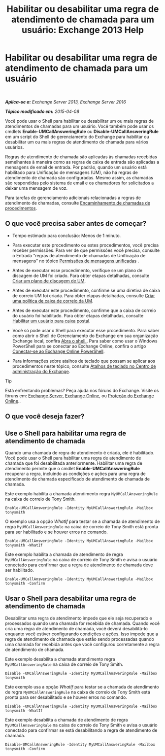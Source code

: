﻿---
title: 'Habilitar ou desabilitar uma regra de atendimento de chamada para um usuário: Exchange 2013 Help'
TOCTitle: Habilitar ou desabilitar uma regra de atendimento de chamada para um usuário
ms:assetid: f9e40ac3-117f-44f6-9ab1-dc9f4c72e8ac
ms:mtpsurl: https://technet.microsoft.com/pt-br/library/Dn140252(v=EXCHG.150)
ms:contentKeyID: 54651956
ms.date: 05/22/2018
mtps_version: v=EXCHG.150
ms.translationtype: MT
---

# Habilitar ou desabilitar uma regra de atendimento de chamada para um usuário

 

_**Aplica-se a:** Exchange Server 2013, Exchange Server 2016_

_**Tópico modificado em:** 2015-04-08_

Você pode usar o Shell para habilitar ou desabilitar um ou mais regras de atendimentos de chamadas para um usuário. Você também pode usar os cmdlets **Enable-UMCallAnsweringRule** ou **Disable-UMCallAnsweringRule** em um script do Shell de gerenciamento do Exchange para habilitar ou desabilitar um ou mais regras de atendimento de chamada para vários usuários.

Regras de atendimento de chamada são aplicadas às chamadas recebidas semelhantes à maneira como as regras de caixa de entrada são aplicadas a mensagens de email de entrada. Por padrão, quando um usuário está habilitado para Unificação de mensagens (UM), não há regras de atendimento de chamada são configuradas. Mesmo assim, as chamadas são respondidas pelo sistema de email e os chamadores for solicitados a deixar uma mensagem de voz.

Para tarefas de gerenciamento adicionais relacionadas a regras de atendimento de chamadas, consulte [Encaminhamento de chamadas de procedimentos](forwarding-calls-procedures-exchange-2013-help.md).

## O que você precisa saber antes de começar?

  - Tempo estimado para conclusão: Menos de 1 minuto.

  - Para executar este procedimento ou estes procedimentos, você precisa receber permissões. Para ver de que permissões você precisa, consulte o Entrada "regras de atendimento de chamadas de Unificação de mensagens" no tópico [Permissões de mensagens unificadas](unified-messaging-permissions-exchange-2013-help.md) .

  - Antes de executar esse procedimento, verifique se um plano de discagem de UM foi criado. Para obter etapas detalhadas, consulte [Criar um plano de discagem de UM](create-a-um-dial-plan-exchange-2013-help.md).

  - Antes de executar este procedimento, confirme se uma diretiva de caixa de correio UM foi criada. Para obter etapas detalhadas, consulte [Criar uma política de caixa de correio da UM](create-a-um-mailbox-policy-exchange-2013-help.md).

  - Antes de executar este procedimento, confirme que a caixa de correio do usuário foi habilitado. Para obter etapas detalhadas, consulte [Habilitar um usuário para caixa postal](enable-a-user-for-voice-mail-exchange-2013-help.md).

  - Você só pode usar o Shell para executar esse procedimento. Para saber como abrir o Shell de Gerenciamento do Exchange em sua organização Exchange local, confira [Abra o shell.](https://technet.microsoft.com/pt-br/library/dd638134\(v=exchg.150\)). Para saber como usar o Windows PowerShell para se conectar ao Exchange Online, confira o artigo [Conectar-se ao Exchange Online PowerShell](https://go.microsoft.com/fwlink/p/?linkid=396554).

  - Para informações sobre atalhos de teclado que possam se aplicar aos procedimentos neste tópico, consulte [Atalhos de teclado no Centro de administração do Exchange](keyboard-shortcuts-in-the-exchange-admin-center-exchange-online-protection-help.md).


> [!TIP]
> Está enfrentando problemas? Peça ajuda nos fóruns do Exchange. Visite os fóruns em: <A href="https://go.microsoft.com/fwlink/p/?linkid=60612">Exchange Server</A>, <A href="https://go.microsoft.com/fwlink/p/?linkid=267542">Exchange Online</A>, ou <A href="https://go.microsoft.com/fwlink/p/?linkid=285351">Proteção do Exchange Online</A>..



## O que você deseja fazer?

## Use o Shell para habilitar uma regra de atendimento de chamada

Quando uma chamada de regra de atendimento é criada, ele é habilitado. Você pode usar o Shell para habilitar uma regra de atendimento de chamada que foi desabilitada anteriormente. Habilitar uma regra de atendimento permite que o cmdlet **Enable-UMCallAnsweringRule** recuperar a regra, incluindo as condições e ações para uma regra de atendimento de chamada especificado de atendimento de chamada de chamada.

Este exemplo habilita a chamada atendimento regra `MyUMCallAnsweringRule` na caixa de correio de Tony Smith.

    Enable-UMCallAnsweringRule -Identity MyUMCallAnsweringRule -Mailbox tonysmith

O exemplo usa a opção *WhatIf* para testar se a chamada de atendimento de regra `MyUMCallAnsweringRule` na caixa de correio de Tony Smith está pronta para ser habilitado e se houver erros no comando.

    Enable-UMCallAnsweringRule -Identity MyUMCallAnsweringRule -Mailbox tonysmith -WhatIf

Este exemplo habilita a chamada de atendimento de regra `MyUMCallAnsweringRule` na caixa de correio de Tony Smith e avisa o usuário conectado para confirmar que a regra de atendimento de chamada deve ser habilitado.

    Enable-UMCallAnsweringRule -Identity MyUMCallAnsweringRule -Mailbox tonysmith -Confirm

## Usar o Shell para desabilitar uma regra de atendimento de chamada

Desabilitar uma regra de atendimento impede que ele seja recuperado e processados quando uma chamada for recebida de chamada. Quando você cria uma regra de atendimento de chamada, você deverá desabilitá-lo enquanto você estiver configurando condições e ações. Isso impede que a regra de atendimento de chamada que estão sendo processadas quando uma chamada for recebida antes que você configurou corretamente a regra de atendimento de chamada.

Este exemplo desabilita a chamada atendimento regra `MyUMCallAnsweringRule` na caixa de correio de Tony Smith.

    Disable -UMCallAnsweringRule -Identity MyUMCallAnsweringRule -Mailbox tonysmith

Este exemplo usa a opção *WhatIf* para testar se a chamada de atendimento de regra `MyUMCallAnsweringRule` na caixa de correio de Tony Smith está pronta para ser desabilitado e se houver erros no comando.

    Disable -UMCallAnsweringRule -Identity MyUMCallAnsweringRule -Mailbox tonysmith -WhatIf

Este exemplo desabilita a chamada de atendimento de regra `MyUMCallAnsweringRule` na caixa de correio de Tony Smith e avisa o usuário conectado para confirmar se está desabilitando a regra de atendimento de chamada.

    Disable-UMCallAnsweringRule -Identity MyUMCallAnsweringRule -Mailbox tonysmith -Confirm

